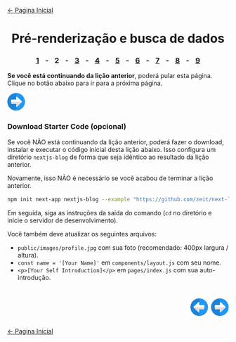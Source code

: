 [← Pagina Inicial](../../../README.md#basico)

<h1 align="center">Pré-renderização e busca de dados</h1>

<h3 align="center">
<a href="./1.md#pr%C3%A9-renderiza%C3%A7%C3%A3o-e-busca-de-dados" style="margin:0 10px;">1</a> -
<spam style="margin:0 10px;">2</spam> -
<a href="./3.md#pr%C3%A9-renderiza%C3%A7%C3%A3o-e-busca-de-dados" style="margin:0 10px;">3</a> -
<a href="./4.md#pr%C3%A9-renderiza%C3%A7%C3%A3o-e-busca-de-dados" style="margin:0 10px;">4</a> -
<a href="./5.md#pr%C3%A9-renderiza%C3%A7%C3%A3o-e-busca-de-dados" style="margin:0 10px;">5</a> -
<a href="./6.md#pr%C3%A9-renderiza%C3%A7%C3%A3o-e-busca-de-dados" style="margin:0 10px;">6</a> -
<a href="./7.md#pr%C3%A9-renderiza%C3%A7%C3%A3o-e-busca-de-dados" style="margin:0 10px;">7</a> -
<a href="./8.md#pr%C3%A9-renderiza%C3%A7%C3%A3o-e-busca-de-dados" style="margin:0 10px;">8</a> -
<a href="./9.md#pr%C3%A9-renderiza%C3%A7%C3%A3o-e-busca-de-dados" style="margin:0 10px;">9</a>
</h3>

**Se você está continuando da lição anterior**, poderá pular esta página. Clique no botão abaixo para ir para a próxima página.

<a href="./3.md#pr%C3%A9-renderiza%C3%A7%C3%A3o-e-busca-de-dados"><img src="../../../images/next-arrow.svg" alt="next-arrow" width="40px"></a>

### Download Starter Code (opcional)

Se você NÃO está continuando da lição anterior, poderá fazer o download, instalar e executar o código inicial desta lição abaixo. Isso configura um diretório `nextjs-blog` de forma que seja idêntico ao resultado da lição anterior.

Novamente, isso NÃO é necessário se você acabou de terminar a lição anterior.

```bash
npm init next-app nextjs-blog --example "https://github.com/zeit/next-learn-starter/tree/master/data-fetching-starter"
```

Em seguida, siga as instruções da saída do comando (`cd` no diretório e inicie o servidor de desenvolvimento).

Você também deve atualizar os seguintes arquivos:

  - `public/images/profile.jpg` com sua foto (recomendado: 400px largura / altura).
  - `const name = '[Your Name]'` em `components/layout.js` com seu nome.
  - `<p>[Your Self Introduction]</p>` em `pages/index.js` com sua auto-introdução.

<h1 align="right">
<a href="./1.md#pr%C3%A9-renderiza%C3%A7%C3%A3o-e-busca-de-dados"><img src="../../../images/previous-arrow.svg" alt="next-arrow" width="40px"></a>
<a href="./3.md#pr%C3%A9-renderiza%C3%A7%C3%A3o-e-busca-de-dados"><img src="../../../images/next-arrow.svg" alt="next-arrow" width="40px"></a>
</h1>

[← Pagina Inicial](../../../README.md#basico)